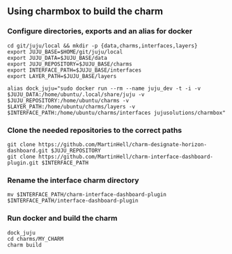 ## Using charmbox to build the charm

### Configure directories, exports and an alias for docker
```
cd git/juju/local && mkdir -p {data,charms,interfaces,layers}
export JUJU_BASE=$HOME/git/juju/local
export JUJU_DATA=$JUJU_BASE/data
export JUJU_REPOSITORY=$JUJU_BASE/charms
export INTERFACE_PATH=$JUJU_BASE/interfaces
export LAYER_PATH=$JUJU_BASE/layers

alias dock_juju="sudo docker run --rm --name juju_dev -t -i -v $JUJU_DATA:/home/ubuntu/.local/share/juju -v $JUJU_REPOSITORY:/home/ubuntu/charms -v $LAYER_PATH:/home/ubuntu/charms/layers -v $INTERFACE_PATH:/home/ubuntu/charms/interfaces jujusolutions/charmbox"
```

### Clone the needed repositories to the correct paths
```
git clone https://github.com/MartinHell/charm-designate-horizon-dashboard.git $JUJU_REPOSITORY
git clone https://github.com/MartinHell/charm-interface-dashboard-plugin.git $INTERFACE_PATH
```

### Rename the interface charm directory
```
mv $INTERFACE_PATH/charm-interface-dashboard-plugin $INTERFACE_PATH/interface-dashboard-plugin
```

### Run docker and build the charm
```
dock_juju
cd charms/MY_CHARM
charm build
```
